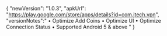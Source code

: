 {
"newVersion": "1.0.3",
"apkUrl": "https://play.google.com/store/apps/details?id=com.jtech.vpn",
"versionNotes":"
• Optimize Add Coins
• Optimize UI
• Optimize Connection Status
• Supported Android 5 & above
"
}
